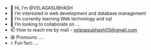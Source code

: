 - 👋 Hi, I’m @VELAGASUBHASH
- 👀 I’m interested in web development and database management
- 🌱 I’m currently learning Web technology and sql 
- 💞️ I’m looking to collaborate on ...
- 📫 How to reach me by mail - velagasubhash03@gmail.com
- 😄 Pronouns: ...
- ⚡ Fun fact: ...

<!---
VELAGASUBHASH/VELAGASUBHASH is a ✨ special ✨ repository because its `README.md` (this file) appears on your GitHub profile.
You can click the Preview link to take a look at your changes.
--->
